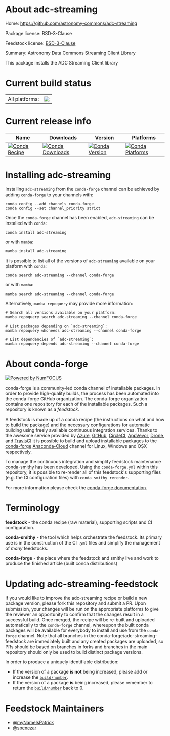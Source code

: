 About adc-streaming
===================

Home: https://github.com/astronomy-commons/adc-streaming

Package license: BSD-3-Clause

Feedstock license: [BSD-3-Clause](https://github.com/conda-forge/adc-streaming-feedstock/blob/main/LICENSE.txt)

Summary: Astronomy Data Commons Streaming Client Library

This package installs the ADC Streaming Client library


Current build status
====================


<table><tr><td>All platforms:</td>
    <td>
      <a href="https://dev.azure.com/conda-forge/feedstock-builds/_build/latest?definitionId=14070&branchName=main">
        <img src="https://dev.azure.com/conda-forge/feedstock-builds/_apis/build/status/adc-streaming-feedstock?branchName=main">
      </a>
    </td>
  </tr>
</table>

Current release info
====================

| Name | Downloads | Version | Platforms |
| --- | --- | --- | --- |
| [![Conda Recipe](https://img.shields.io/badge/recipe-adc--streaming-green.svg)](https://anaconda.org/conda-forge/adc-streaming) | [![Conda Downloads](https://img.shields.io/conda/dn/conda-forge/adc-streaming.svg)](https://anaconda.org/conda-forge/adc-streaming) | [![Conda Version](https://img.shields.io/conda/vn/conda-forge/adc-streaming.svg)](https://anaconda.org/conda-forge/adc-streaming) | [![Conda Platforms](https://img.shields.io/conda/pn/conda-forge/adc-streaming.svg)](https://anaconda.org/conda-forge/adc-streaming) |

Installing adc-streaming
========================

Installing `adc-streaming` from the `conda-forge` channel can be achieved by adding `conda-forge` to your channels with:

```
conda config --add channels conda-forge
conda config --set channel_priority strict
```

Once the `conda-forge` channel has been enabled, `adc-streaming` can be installed with `conda`:

```
conda install adc-streaming
```

or with `mamba`:

```
mamba install adc-streaming
```

It is possible to list all of the versions of `adc-streaming` available on your platform with `conda`:

```
conda search adc-streaming --channel conda-forge
```

or with `mamba`:

```
mamba search adc-streaming --channel conda-forge
```

Alternatively, `mamba repoquery` may provide more information:

```
# Search all versions available on your platform:
mamba repoquery search adc-streaming --channel conda-forge

# List packages depending on `adc-streaming`:
mamba repoquery whoneeds adc-streaming --channel conda-forge

# List dependencies of `adc-streaming`:
mamba repoquery depends adc-streaming --channel conda-forge
```


About conda-forge
=================

[![Powered by
NumFOCUS](https://img.shields.io/badge/powered%20by-NumFOCUS-orange.svg?style=flat&colorA=E1523D&colorB=007D8A)](https://numfocus.org)

conda-forge is a community-led conda channel of installable packages.
In order to provide high-quality builds, the process has been automated into the
conda-forge GitHub organization. The conda-forge organization contains one repository
for each of the installable packages. Such a repository is known as a *feedstock*.

A feedstock is made up of a conda recipe (the instructions on what and how to build
the package) and the necessary configurations for automatic building using freely
available continuous integration services. Thanks to the awesome service provided by
[Azure](https://azure.microsoft.com/en-us/services/devops/), [GitHub](https://github.com/),
[CircleCI](https://circleci.com/), [AppVeyor](https://www.appveyor.com/),
[Drone](https://cloud.drone.io/welcome), and [TravisCI](https://travis-ci.com/)
it is possible to build and upload installable packages to the
[conda-forge](https://anaconda.org/conda-forge) [Anaconda-Cloud](https://anaconda.org/)
channel for Linux, Windows and OSX respectively.

To manage the continuous integration and simplify feedstock maintenance
[conda-smithy](https://github.com/conda-forge/conda-smithy) has been developed.
Using the ``conda-forge.yml`` within this repository, it is possible to re-render all of
this feedstock's supporting files (e.g. the CI configuration files) with ``conda smithy rerender``.

For more information please check the [conda-forge documentation](https://conda-forge.org/docs/).

Terminology
===========

**feedstock** - the conda recipe (raw material), supporting scripts and CI configuration.

**conda-smithy** - the tool which helps orchestrate the feedstock.
                   Its primary use is in the construction of the CI ``.yml`` files
                   and simplify the management of *many* feedstocks.

**conda-forge** - the place where the feedstock and smithy live and work to
                  produce the finished article (built conda distributions)


Updating adc-streaming-feedstock
================================

If you would like to improve the adc-streaming recipe or build a new
package version, please fork this repository and submit a PR. Upon submission,
your changes will be run on the appropriate platforms to give the reviewer an
opportunity to confirm that the changes result in a successful build. Once
merged, the recipe will be re-built and uploaded automatically to the
`conda-forge` channel, whereupon the built conda packages will be available for
everybody to install and use from the `conda-forge` channel.
Note that all branches in the conda-forge/adc-streaming-feedstock are
immediately built and any created packages are uploaded, so PRs should be based
on branches in forks and branches in the main repository should only be used to
build distinct package versions.

In order to produce a uniquely identifiable distribution:
 * If the version of a package **is not** being increased, please add or increase
   the [``build/number``](https://docs.conda.io/projects/conda-build/en/latest/resources/define-metadata.html#build-number-and-string).
 * If the version of a package **is** being increased, please remember to return
   the [``build/number``](https://docs.conda.io/projects/conda-build/en/latest/resources/define-metadata.html#build-number-and-string)
   back to 0.

Feedstock Maintainers
=====================

* [@myNameIsPatrick](https://github.com/myNameIsPatrick/)
* [@spenczar](https://github.com/spenczar/)


